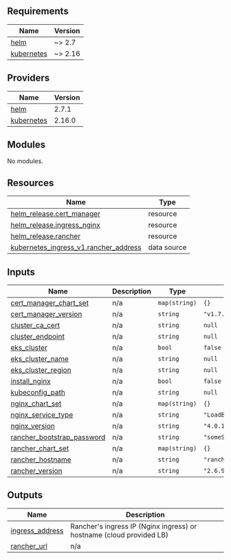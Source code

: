 <!-- BEGIN_TF_DOCS -->
## Requirements

| Name | Version |
|------|---------|
| <a name="requirement_helm"></a> [helm](#requirement\_helm) | ~> 2.7 |
| <a name="requirement_kubernetes"></a> [kubernetes](#requirement\_kubernetes) | ~> 2.16 |

## Providers

| Name | Version |
|------|---------|
| <a name="provider_helm"></a> [helm](#provider\_helm) | 2.7.1 |
| <a name="provider_kubernetes"></a> [kubernetes](#provider\_kubernetes) | 2.16.0 |

## Modules

No modules.

## Resources

| Name | Type |
|------|------|
| [helm_release.cert_manager](https://registry.terraform.io/providers/hashicorp/helm/latest/docs/resources/release) | resource |
| [helm_release.ingress_nginx](https://registry.terraform.io/providers/hashicorp/helm/latest/docs/resources/release) | resource |
| [helm_release.rancher](https://registry.terraform.io/providers/hashicorp/helm/latest/docs/resources/release) | resource |
| [kubernetes_ingress_v1.rancher_address](https://registry.terraform.io/providers/hashicorp/kubernetes/latest/docs/data-sources/ingress_v1) | data source |

## Inputs

| Name | Description | Type | Default | Required |
|------|-------------|------|---------|:--------:|
| <a name="input_cert_manager_chart_set"></a> [cert\_manager\_chart\_set](#input\_cert\_manager\_chart\_set) | n/a | `map(string)` | `{}` | no |
| <a name="input_cert_manager_version"></a> [cert\_manager\_version](#input\_cert\_manager\_version) | n/a | `string` | `"v1.7.1"` | no |
| <a name="input_cluster_ca_cert"></a> [cluster\_ca\_cert](#input\_cluster\_ca\_cert) | n/a | `string` | `null` | no |
| <a name="input_cluster_endpoint"></a> [cluster\_endpoint](#input\_cluster\_endpoint) | n/a | `string` | `null` | no |
| <a name="input_eks_cluster"></a> [eks\_cluster](#input\_eks\_cluster) | n/a | `bool` | `false` | no |
| <a name="input_eks_cluster_name"></a> [eks\_cluster\_name](#input\_eks\_cluster\_name) | n/a | `string` | `null` | no |
| <a name="input_eks_cluster_region"></a> [eks\_cluster\_region](#input\_eks\_cluster\_region) | n/a | `string` | `null` | no |
| <a name="input_install_nginx"></a> [install\_nginx](#input\_install\_nginx) | n/a | `bool` | `false` | no |
| <a name="input_kubeconfig_path"></a> [kubeconfig\_path](#input\_kubeconfig\_path) | n/a | `string` | `null` | no |
| <a name="input_nginx_chart_set"></a> [nginx\_chart\_set](#input\_nginx\_chart\_set) | n/a | `map(string)` | `{}` | no |
| <a name="input_nginx_service_type"></a> [nginx\_service\_type](#input\_nginx\_service\_type) | n/a | `string` | `"LoadBalancer"` | no |
| <a name="input_nginx_version"></a> [nginx\_version](#input\_nginx\_version) | n/a | `string` | `"4.0.18"` | no |
| <a name="input_rancher_bootstrap_password"></a> [rancher\_bootstrap\_password](#input\_rancher\_bootstrap\_password) | n/a | `string` | `"someStrongPassword"` | no |
| <a name="input_rancher_chart_set"></a> [rancher\_chart\_set](#input\_rancher\_chart\_set) | n/a | `map(string)` | `{}` | no |
| <a name="input_rancher_hostname"></a> [rancher\_hostname](#input\_rancher\_hostname) | n/a | `string` | `"rancher.example.com"` | no |
| <a name="input_rancher_version"></a> [rancher\_version](#input\_rancher\_version) | n/a | `string` | `"2.6.9"` | no |

## Outputs

| Name | Description |
|------|-------------|
| <a name="output_ingress_address"></a> [ingress\_address](#output\_ingress\_address) | Rancher's ingress IP (Nginx ingress) or hostname (cloud provided LB) |
| <a name="output_rancher_url"></a> [rancher\_url](#output\_rancher\_url) | n/a |
<!-- END_TF_DOCS -->